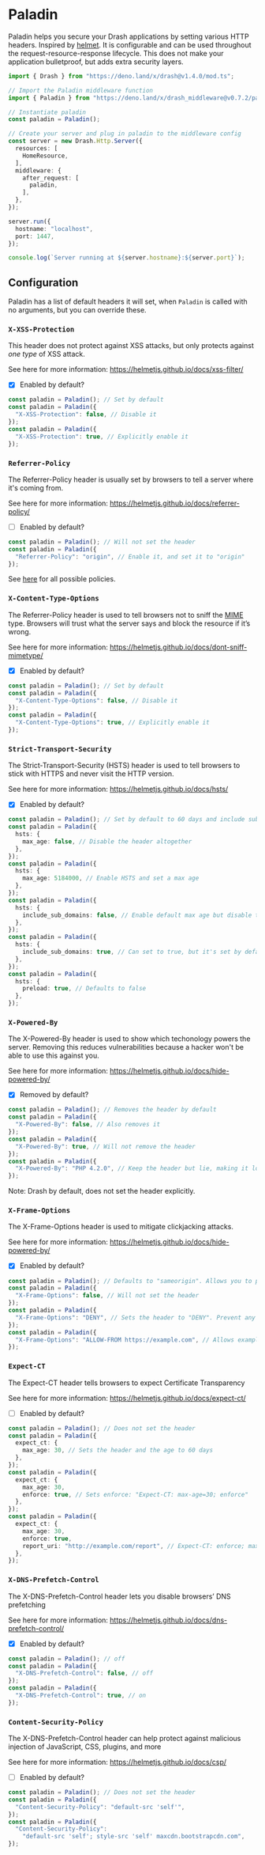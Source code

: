 # Paladin

Paladin helps you secure your Drash applications by setting various HTTP
headers. Inspired by [helmet](https://github.com/helmetjs/helmet). It is
configurable and can be used throughout the request-resource-response lifecycle.
This does not make your application bulletproof, but adds extra security layers.

```typescript
import { Drash } from "https://deno.land/x/drash@v1.4.0/mod.ts";

// Import the Paladin middleware function
import { Paladin } from "https://deno.land/x/drash_middleware@v0.7.2/paladin/mod.ts";

// Instantiate paladin
const paladin = Paladin();

// Create your server and plug in paladin to the middleware config
const server = new Drash.Http.Server({
  resources: [
    HomeResource,
  ],
  middleware: {
    after_request: [
      paladin,
    ],
  },
});

server.run({
  hostname: "localhost",
  port: 1447,
});

console.log(`Server running at ${server.hostname}:${server.port}`);
```

## Configuration

Paladin has a list of default headers it will set, when `Paladin` is called with
no arguments, but you can override these.

### `X-XSS-Protection`

This header does not protect against XSS attacks, but only protects against _one
type_ of XSS attack.

See here for more information: https://helmetjs.github.io/docs/xss-filter/

- [x] Enabled by default?

```typescript
const paladin = Paladin(); // Set by default
const paladin = Paladin({
  "X-XSS-Protection": false, // Disable it
});
const paladin = Paladin({
  "X-XSS-Protection": true, // Explicitly enable it
});
```

### `Referrer-Policy`

The Referrer-Policy header is usually set by browsers to tell a server where
it's coming from.

See here for more information: https://helmetjs.github.io/docs/referrer-policy/

- [ ] Enabled by default?

```typescript
const paladin = Paladin(); // Will not set the header
const paladin = Paladin({
  "Referrer-Policy": "origin", // Enable it, and set it to "origin"
});
```

See [here](https://www.w3.org/TR/referrer-policy/#referrer-policies) for all
possible policies.

### `X-Content-Type-Options`

The Referrer-Policy header is used to tell browsers not to sniff the
[MIME](https://developer.mozilla.org/en-US/docs/Web/HTTP/Basics_of_HTTP/MIME_types)
type. Browsers will trust what the server says and block the resource if it’s
wrong.

See here for more information:
https://helmetjs.github.io/docs/dont-sniff-mimetype/

- [x] Enabled by default?

```typescript
const paladin = Paladin(); // Set by default
const paladin = Paladin({
  "X-Content-Type-Options": false, // Disable it
});
const paladin = Paladin({
  "X-Content-Type-Options": true, // Explicitly enable it
});
```

### `Strict-Transport-Security`

The Strict-Transport-Security (HSTS) header is used to tell browsers to stick
with HTTPS and never visit the HTTP version.

See here for more information: https://helmetjs.github.io/docs/hsts/

- [x] Enabled by default?

```typescript
const paladin = Paladin(); // Set by default to 60 days and include sub domains
const paladin = Paladin({
  hsts: {
    max_age: false, // Disable the header altogether
  },
});
const paladin = Paladin({
  hsts: {
    max_age: 5184000, // Enable HSTS and set a max age
  },
});
const paladin = Paladin({
  hsts: {
    include_sub_domains: false, // Enable default max age but disable the inclusion of sub domains
  },
});
const paladin = Paladin({
  hsts: {
    include_sub_domains: true, // Can set to true, but it's set by default
  },
});
const paladin = Paladin({
  hsts: {
    preload: true, // Defaults to false
  },
});
```

### `X-Powered-By`

The X-Powered-By header is used to show which techonology powers the server.
Removing this reduces vulnerabilities because a hacker won't be able to use this
against you.

See here for more information: https://helmetjs.github.io/docs/hide-powered-by/

- [x] Removed by default?

```typescript
const paladin = Paladin(); // Removes the header by default
const paladin = Paladin({
  "X-Powered-By": false, // Also removes it
});
const paladin = Paladin({
  "X-Powered-By": true, // Will not remove the header
});
const paladin = Paladin({
  "X-Powered-By": "PHP 4.2.0", // Keep the header but lie, making it look your site is powered by PHP
});
```

Note: Drash by default, does not set the header explicitly.

### `X-Frame-Options`

The X-Frame-Options header is used to mitigate clickjacking attacks.

See here for more information: https://helmetjs.github.io/docs/hide-powered-by/

- [x] Enabled by default?

```typescript
const paladin = Paladin(); // Defaults to "sameorigin". Allows you to put iFrames on your page.
const paladin = Paladin({
  "X-Frame-Options": false, // Will not set the header
});
const paladin = Paladin({
  "X-Frame-Options": "DENY", // Sets the header to "DENY". Prevent any iFrames.
});
const paladin = Paladin({
  "X-Frame-Options": "ALLOW-FROM https://example.com", // Allows example.com to embed an iFrame on the page.
});
```

### `Expect-CT`

The Expect-CT header tells browsers to expect Certificate Transparency

See here for more information: https://helmetjs.github.io/docs/expect-ct/

- [ ] Enabled by default?

```typescript
const paladin = Paladin(); // Does not set the header
const paladin = Paladin({
  expect_ct: {
    max_age: 30, // Sets the header and the age to 60 days
  },
});
const paladin = Paladin({
  expect_ct: {
    max_age: 30,
    enforce: true, // Sets enforce: "Expect-CT: max-age=30; enforce"
  },
});
const paladin = Paladin({
  expect_ct: {
    max_age: 30,
    enforce: true,
    report_uri: "http://example.com/report", // Expect-CT: enforce; max-age=30; report-uri="http://example.com/report"
  },
});
```

### `X-DNS-Prefetch-Control`

The X-DNS-Prefetch-Control header lets you disable browsers’ DNS prefetching

See here for more information:
https://helmetjs.github.io/docs/dns-prefetch-control/

- [x] Enabled by default?

```typescript
const paladin = Paladin(); // off
const paladin = Paladin({
  "X-DNS-Prefetch-Control": false, // off
});
const paladin = Paladin({
  "X-DNS-Prefetch-Control": true, // on
});
```

### `Content-Security-Policy`

The X-DNS-Prefetch-Control header can help protect against malicious injection
of JavaScript, CSS, plugins, and more

See here for more information: https://helmetjs.github.io/docs/csp/

- [ ] Enabled by default?

```typescript
const paladin = Paladin(); // Does not set the header
const paladin = Paladin({
  "Content-Security-Policy": "default-src 'self'",
});
const paladin = Paladin({
  "Content-Security-Policy":
    "default-src 'self'; style-src 'self' maxcdn.bootstrapcdn.com",
});
```

